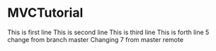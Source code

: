 ﻿# MVCTutorial

This is first line
This is second line
This is third line
This is forth line
5 change from branch master
Changing 7 from master remote
